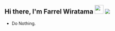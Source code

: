 ## Hi there, I'm Farrel Wiratama <img src="https://i.pinimg.com/originals/a9/50/86/a95086c3173ff2dd84dbaa45666a5d60.gif" width="29px"> ![](https://komarev.com/ghpvc/?username=Frllzwrtmn&color=FF69B4)
- Do Nothing.
<br />
